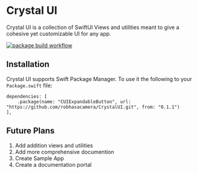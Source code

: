 # Crystal UI

Crystal UI is a collection of SwiftUI Views and utilities meant to give a cohesive yet customizable UI for any app.

[![package build workflow](https://github.com/robhasacamera/CUIExpandableButton/actions/workflows/package.yml/badge.svg)](https://github.com/robhasacamera/CUIExpandableButton/actions/workflows/package.yml)

## Installation

Crystal UI supports Swift Package Manager. To use it the following to your `Package.swift` file:

```
dependencies: [
    .package(name: "CUIExpandableButton", url: "https://github.com/robhasacamera/CrystalUI.git", from: "0.1.1")
],
```

## Future Plans

1. Add addition views and utilities
2. Add more comprehensive documention
3. Create Sample App
4. Create a documentation portal
